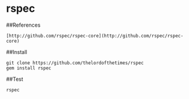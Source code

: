 # rspec

##References

	[http://github.com/rspec/rspec-core](http://github.com/rspec/rspec-core)

##Install

	git clone https://github.com/thelordofthetimes/rspec
	gem install rspec

##Test

	rspec
